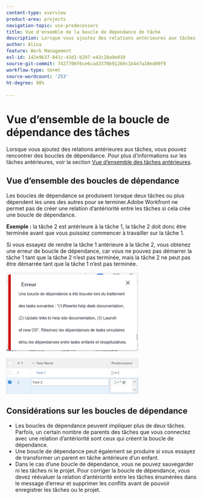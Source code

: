```yaml
---
content-type: overview
product-area: projects
navigation-topic: use-predecessors
title: Vue d'ensemble de la boucle de dépendance de tâche
description: Lorsque vous ajoutez des relations antérieures aux tâches, vous pouvez rencontrer des boucles de dépendance. Pour plus d’informations sur les tâches antérieures, voir la section Vue d’ensemble des tâches antérieures.
author: Alina
feature: Work Management
exl-id: 142e9637-841c-43d1-b297-e42c28a9e010
source-git-commit: 7427706f6ce6cad3370b91269c1b4e7a10ed09f9
workflow-type: tm+mt
source-wordcount: '253'
ht-degree: 98%

---
```


# Vue d’ensemble de la boucle de dépendance des tâches

Lorsque vous ajoutez des relations antérieures aux tâches, vous pouvez rencontrer des boucles de dépendance. Pour plus d’informations sur les tâches antérieures, voir la section [Vue d’ensemble des tâches antérieures](../../../manage-work/tasks/use-prdcssrs/predecessors-overview.md).

## Vue d’ensemble des boucles de dépendance

Les boucles de dépendance se produisent lorsque deux tâches ou plus dépendent les unes des autres pour se terminer.Adobe Workfront ne permet pas de créer une relation d’antériorité entre les tâches si cela crée une boucle de dépendance.

**Exemple :** la tâche 2 est antérieure à la tâche 1, la tâche 2 doit donc être terminée avant que vous puissiez commencer à travailler sur la tâche 1.

Si vous essayez de rendre la tâche 1 antérieure à la tâche 2, vous obtenez une erreur de boucle de dépendance, car vous ne pouvez pas démarrer la tâche 1 tant que la tâche 2 n’est pas terminée, mais la tâche 2 ne peut pas être démarrée tant que la tâche 1 n’est pas terminée.

![](assets/dependency-loop-error-message-350x209.png)

![](assets/dependency-loop-in-task-list-nwe-350x97.png)

## Considérations sur les boucles de dépendance

* Les boucles de dépendance peuvent impliquer plus de deux tâches. Parfois, un certain nombre de parents des tâches que vous connectez avec une relation d’antériorité sont ceux qui créent la boucle de dépendance.
* Une boucle de dépendance peut également se produire si vous essayez de transformer un parent en tâche antérieure d’un enfant.
* Dans le cas d’une boucle de dépendance, vous ne pouvez sauvegarder ni les tâches ni le projet. Pour corriger la boucle de dépendance, vous devez réévaluer la relation d’antériorité entre les tâches énumérées dans le message d’erreur et supprimer les conflits avant de pouvoir enregistrer les tâches ou le projet.

 
